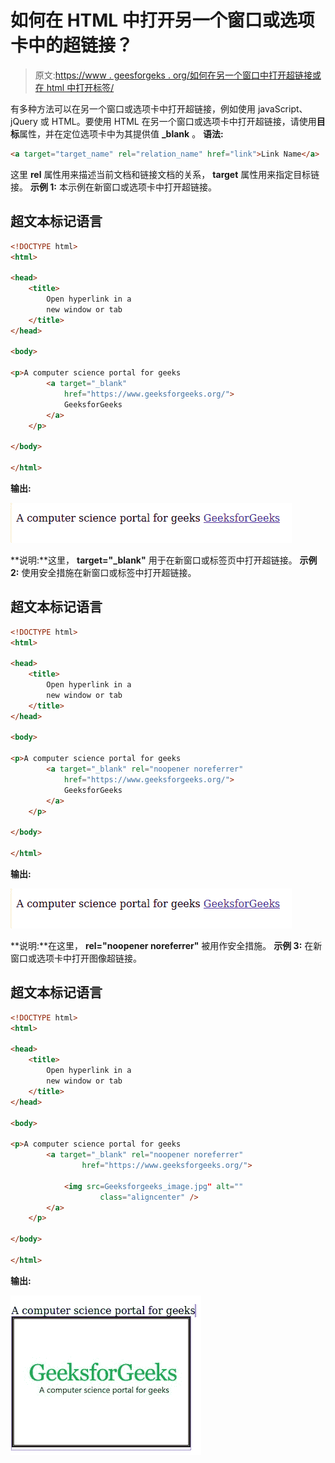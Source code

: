 # 如何在 HTML 中打开另一个窗口或选项卡中的超链接？

> 原文:[https://www . geesforgeks . org/如何在另一个窗口中打开超链接或在 html 中打开标签/](https://www.geeksforgeeks.org/how-to-open-a-hyperlink-in-another-window-or-tab-in-html/)

有多种方法可以在另一个窗口或选项卡中打开超链接，例如使用 javaScript、jQuery 或 HTML。要使用 HTML 在另一个窗口或选项卡中打开超链接，请使用**目标**属性，并在定位选项卡中为其提供值 **_blank** 。
**语法:**

```html
<a target="target_name" rel="relation_name" href="link">Link Name</a>
```

这里 **rel** 属性用来描述当前文档和链接文档的关系， **target** 属性用来指定目标链接。
**示例 1:** 本示例在新窗口或选项卡中打开超链接。

## 超文本标记语言

```html
<!DOCTYPE html>
<html>

<head>
    <title>
        Open hyperlink in a
        new window or tab
    </title>
</head>

<body>

<p>A computer science portal for geeks
        <a target="_blank"
            href="https://www.geeksforgeeks.org/">
            GeeksforGeeks
        </a>
    </p>

</body>

</html>
```

**输出:**

![](img/f8d6b410c3943ada6f650c1c9aa4e2aa.png)

**说明:**这里， **target="_blank"** 用于在新窗口或标签页中打开超链接。
**示例 2:** 使用安全措施在新窗口或标签中打开超链接。

## 超文本标记语言

```html
<!DOCTYPE html>
<html>

<head>
    <title>
        Open hyperlink in a
        new window or tab
    </title>
</head>

<body>

<p>A computer science portal for geeks
        <a target="_blank" rel="noopener noreferrer"
            href="https://www.geeksforgeeks.org/">
            GeeksforGeeks
        </a>
    </p>

</body>

</html>
```

**输出:**

![](img/f8d6b410c3943ada6f650c1c9aa4e2aa.png)

**说明:**在这里， **rel="noopener noreferrer"** 被用作安全措施。
**示例 3:** 在新窗口或选项卡中打开图像超链接。

## 超文本标记语言

```html
<!DOCTYPE html>
<html>

<head>
    <title>
        Open hyperlink in a
        new window or tab
    </title>
</head>

<body>

<p>A computer science portal for geeks
        <a target="_blank" rel="noopener noreferrer"
                href="https://www.geeksforgeeks.org/">

            <img src=Geeksforgeeks_image.jpg" alt=""
                    class="aligncenter" />
        </a>
    </p>

</body>

</html>
```

**输出:**

![](img/a9a21879020754311eb783cccf1b3a2d.png)